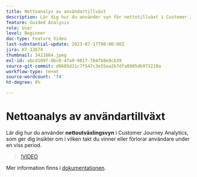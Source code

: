 ```yaml
---
title: Nettoanalys av användartillväxt
description: Lär dig hur du använder vyn för nettotillväxt i Customer Journey Analytics, som ger dig insikter om i vilken takt du vinner eller förlorar användare under en viss period.
feature: Guided Analysis
role: User
level: Beginner
doc-type: Feature Video
last-substantial-update: 2023-07-17T00:00:00Z
jira: KT-13674
thumbnail: 3421664.jpeg
exl-id: abcd109f-0bc6-47a9-9817-704fb8e9cb39
source-git-commit: d8605d31c7f547c3e55aa2b7dfa8905db973219a
workflow-type: tm+mt
source-wordcount: '74'
ht-degree: 0%

---
```


# Nettoanalys av användartillväxt

Lär dig hur du använder **nettoutväxlingsvyn** i Customer Journey Analytics, som ger dig insikter om i vilken takt du vinner eller förlorar användare under en viss period.

>[!VIDEO](https://video.tv.adobe.com/v/3421664/?learn=on)

Mer information finns i [dokumentationen](https://experienceleague.adobe.com/docs/analytics-platform/using/guided-analysis/user-growth/net-growth.html).
